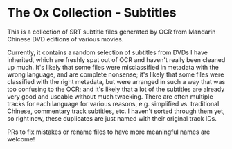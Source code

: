 # The Ox Collection - Subtitles

This is a collection of SRT subtitle files generated by OCR from Mandarin
Chinese DVD editions of various movies.

Currently, it contains a random selection of subtitles from DVDs I have
inherited, which are freshly spat out of OCR and haven't really been cleaned up
much. It's likely that some files were misclassified in metadata with the wrong
language, and are complete nonsense; it's likely that some files were classified
with the right metadata, but were arranged in such a way that was too confusing
to the OCR; and it's likely that a lot of the subtitles are already very good
and useable without much twaeking. There are often multiple tracks for each
language for various reasons, e.g. simplified vs. traditional Chinese,
commentary track subtitles, etc. I haven't sorted through them yet, so right
now, these duplicates are just named with their original track IDs.

PRs to fix mistakes or rename files to have more meaningful names are welcome!
